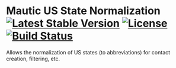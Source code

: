 # Mautic US State Normalization [![Latest Stable Version](https://poser.pugx.org/thedmsgroup/mautic-usstate-normalizer/v/stable)](https://packagist.org/packages/thedmsgroup/mautic-usstate-normalizer-bundle) [![License](https://poser.pugx.org/thedmsgroup/mautic-usstate-normalizer-bundle/license)](https://packagist.org/packages/thedmsgroup/mautic-usstate-normalizer-bundle) [![Build Status](https://travis-ci.com/TheDMSGroup/mautic-usstate-normalizer.svg?branch=master)](https://travis-ci.com/TheDMSGroup/mautic-usstate-normalizer)

Allows the normalization of US states (to abbreviations) for contact creation, filtering, etc. 
